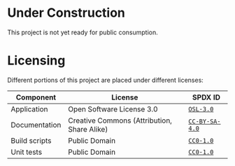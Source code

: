 <!--
    SPDX-FileCopyrightText: 2021 William Swartzendruber <wswartzendruber@gmail.com>

    SPDX-License-Identifier: CC-BY-SA-4.0
-->

# Under Construction

This project is not yet ready for public consumption.

# Licensing

Different portions of this project are placed under different licenses:

| Component     | License                                     | SPDX ID                                     |
|---------------|---------------------------------------------|---------------------------------------------|
| Application   | Open Software License 3.0                   | [`OSL-3.0`](LICENSES/OSL-3.0.txt)           |
| Documentation | Creative Commons (Attribution, Share Alike) | [`CC-BY-SA-4.0`](LICENSES/CC-BY-SA-4.0.txt) |
| Build scripts | Public Domain                               | [`CC0-1.0`](LICENSES/CC0-1.0.txt)           |
| Unit tests    | Public Domain                               | [`CC0-1.0`](LICENSES/CC0-1.0.txt)           |
